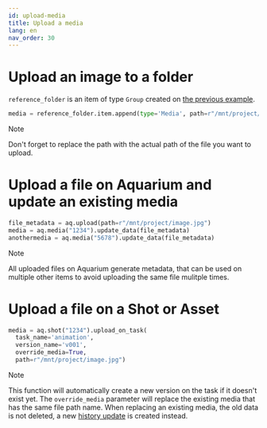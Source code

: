 ```yaml
---
id: upload-media
title: Upload a media
lang: en
nav_order: 30
---
```


# Upload an image to a folder

`reference_folder` is an item of type `Group` created on [the previous example](./create-folder.md).

```python
media = reference_folder.item.append(type='Media', path=r"/mnt/project/image.jpg")
```

> [!note]
> Don't forget to replace the path with the actual path of the file you want to upload.

# Upload a file on Aquarium and update an existing media

```python
file_metadata = aq.upload(path=r"/mnt/project/image.jpg")
media = aq.media("1234").update_data(file_metadata)
anothermedia = aq.media("5678").update_data(file_metadata)
```

> [!note]
> All uploaded files on Aquarium generate metadata, that can be used on multiple other items to avoid uploading the same file mulitple times.

# Upload a file on a Shot or Asset

```python
media = aq.shot("1234").upload_on_task(
  task_name='animation',
  version_name='v001',
  override_media=True,
  path=r"/mnt/project/image.jpg")
```

> [!note]
> This function will automatically create a new version on the task if it doesn't exist yet. The `override_media` parameter will replace the existing media that has the same file path name. When replacing an existing media, the old data is not deleted, a new [history update](../../web/applications/quickeditor.md#history) is created instead.
